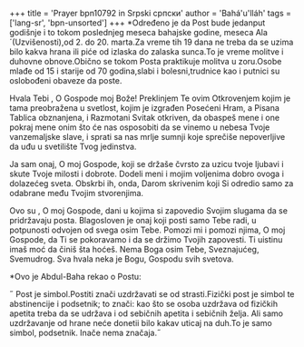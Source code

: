 +++
title = 'Prayer bpn10792 in Srpski српски'
author = 'Bahá'u'lláh'
tags = ['lang-sr', 'bpn-unsorted']
+++
*Određeno je da Post bude jedanput godišnje i to tokom poslednjeg meseca bahajske godine, meseca Ala´(Uzvišenosti),od 2. do 20. marta.Za vreme tih 19 dana ne treba da se uzima bilo kakva hrana ili piće od izlaska do zalaska sunca.To je vreme molitve i duhovne obnove.Obično se tokom Posta praktikuje molitva u zoru.Osobe mlađe od 15 i starije od 70 godina,slabi i bolesni,trudnice kao i putnici su oslobođeni obaveze da poste.  


Hvala Tebi , O Gospode moj Bože! Preklinjem Te ovim Otkrovenjem kojim je tama preobražena u svetlost, kojim je izgrađen Posećeni Hram, a Pisana Tablica obznanjena, i Razmotani Svitak otkriven, da obaspeš mene i one pokraj mene onim što će nas osposobiti da se vinemo u nebesa Tvoje vanzemaljske slave, i sprati sa nas mrlje sumnji koje sprečiše nepoverljive da uđu u svetilište Tvog  jedinstva.

Ja sam onaj, O moj Gospode, koji se držaše čvrsto za uzicu tvoje ljubavi i skute Tvoje milosti i dobrote. Dodeli meni i mojim voljenima dobro ovoga i dolazećeg sveta. Obskrbi ih, onda, Darom skrivenim koji Si odredio samo za odabrane među Tvojim stvorenjima.

Ovo su , O moj Gospode, dani u kojima si zapovedio Svojim slugama da se pridržavaju posta. Blagosloven je onaj koji posti samo Tebe radi, u potpunosti odvojen od svega osim Tebe. Pomozi mi i pomozi njima, O moj Gospode, da Ti se pokoravamo i da se držimo Tvojih zapovesti. Ti uistinu imaš moć da činiš šta hoćeš.
Nema Boga osim Tebe, Sveznajućeg, Svemudrog. Sva hvala neka je Bogu, Gospodu svih svetova.  
                                                                                               
*Ovo je Abdul-Baha rekao o Postu:

˝ Post je simbol.Postiti znači uzdržavati se od strasti.Fizički post je simbol te abstinencije i podsetnik; to znači: kao što se osoba uzdržava od fizičkih apetita treba da se udržava i od sebičnih apetita i sebičnih želja. Ali samo  uzdržavanje od hrane neće donetii bilo kakav uticaj na duh.To je samo simbol, podsetnik. Inače nema značaja.˝
